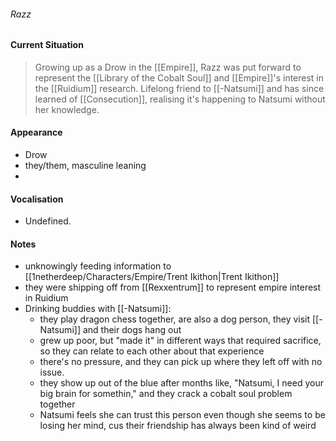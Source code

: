 ###### Razz

#### Current Situation 
> Growing up as a Drow in the [[Empire]], Razz was put forward to represent the [[Library of the Cobalt Soul]] and [[Empire]]'s interest in the [[Ruidium]] research. Lifelong friend to [[-Natsumi]] and has since learned of [[Consecution]], realising it's happening to Natsumi without her knowledge. 

#### Appearance
- Drow 
- they/them, masculine leaning
- 

#### Vocalisation

- Undefined.

#### Notes
- unknowingly feeding information to [[1netherdeep/Characters/Empire/Trent Ikithon|Trent Ikithon]] 
- they were shipping off from [[Rexxentrum]] to represent empire interest in Ruidium
- Drinking buddies with [[-Natsumi]]:
	- they play dragon chess together, are also a dog person, they visit [[-Natsumi]] and their dogs hang out
	- grew up poor, but "made it" in different ways that required sacrifice, so they can relate to each other about that experience
	- there's no pressure, and they can pick up where they left off with no issue. 
	- they show up out of the blue after months like, "Natsumi, I need your big brain for somethin," and they crack a cobalt soul problem together
	- Natsumi feels she can trust this person even though she seems to be losing her mind, cus their friendship has always been kind of weird 
